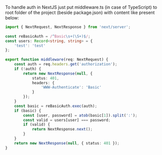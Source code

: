 To handle auth in NextJS just put middleware.ts (in case of TypeScript) to root folder of the project (beside package.json) with content like present below:

```typescript
import { NextRequest, NextResponse } from 'next/server';  
  
const reBasicAuth = /^Basic\s+(\S+)$/;  
const users: Record<string, string> = {  
	'test': 'test'  
};  
  
export function middleware(req: NextRequest) {  
	const auth = req.headers.get('authorization');  
	if (!auth) {  
		return new NextResponse(null, {  
			status: 401,  
			headers: {  
				'WWW-Authenticate': 'Basic'  
			}  
		});  
	}  
	const basic = reBasicAuth.exec(auth);  
	if (basic) {  
		const [user, password] = atob(basic[1]).split(':');  
		const valid = users[user] === password;  
		if (valid) {  
			return NextResponse.next();  
		}  
	}  
	return new NextResponse(null, { status: 401 });  
}
```